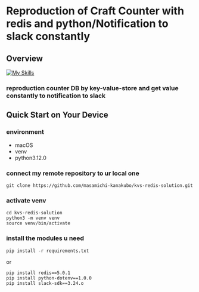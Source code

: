 # Reproduction of Craft Counter with redis and python/Notification to slack constantly

## Overview

[![My Skills](https://skillicons.dev/icons?i=python,redis)](https://skillicons.dev)

### reproduction counter DB by key-value-store and get value constantly to notification to slack

## Quick Start on Your Device

### environment
- macOS
- venv
- python3.12.0

### connect my remote repository to ur local one
```
git clone https://github.com/masamichi-kanakubo/kvs-redis-solution.git
```

### activate venv
```
cd kvs-redis-solution
python3 -m venv venv
source venv/bin/activate
```

### install the modules u need
```
pip install -r requirements.txt
```
or
```
pip install redis==5.0.1
pip install python-dotenv==1.0.0
pip install slack-sdk==3.24.o
```

